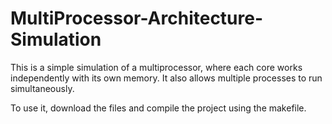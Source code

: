 # MultiProcessor-Architecture-Simulation
This is a simple simulation of  a multiprocessor, where each core works independently with its own memory. 
It also allows multiple processes to run simultaneously.

To use it, download the files and compile the project using the makefile.

